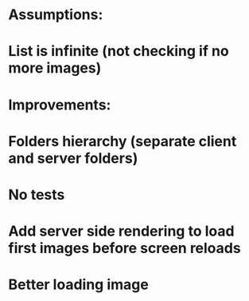 # Assumptions:
# List is infinite (not checking if no more images)


# Improvements:

# Folders hierarchy (separate client and server folders)
# No tests

# Add server side rendering to load first images before screen reloads

# Better loading image

